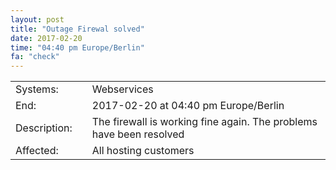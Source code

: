 ```yaml
---
layout: post
title: "Outage Firewal solved"
date: 2017-02-20
time: "04:40 pm Europe/Berlin"
fa: "check"
---
```


|                   |   |                                                                      |
|-------------------|---|----------------------------------------------------------------------|
| Systems:          |   | Webservices                                                              |
| End:              |   | 2017-02-20 at 04:40 pm Europe/Berlin                                              |
| Description:      |   | The firewall is working fine again. The problems have been resolved                |
| Affected:         |   | All hosting customers                                                  |
